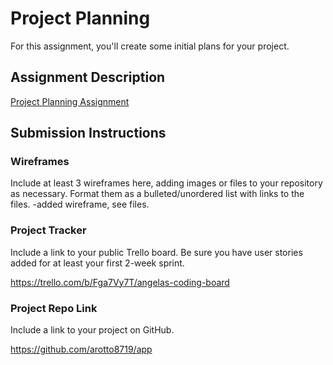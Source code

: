 # Project Planning
For this assignment, you'll create some initial plans for your project.

## Assignment Description
[Project Planning Assignment](https://education.launchcode.org/liftoff/modules/assignments/project-planning)

## Submission Instructions

### Wireframes

Include at least 3 wireframes here, adding images or files to your repository as necessary. Format them as a bulleted/unordered list with links to the files.
-added wireframe, see files.

### Project Tracker


Include a link to your public Trello board. Be sure you have user stories added for at least your first 2-week sprint.

https://trello.com/b/Fga7Vy7T/angelas-coding-board

### Project Repo Link

Include a link to your project on GitHub.

https://github.com/arotto8719/app
